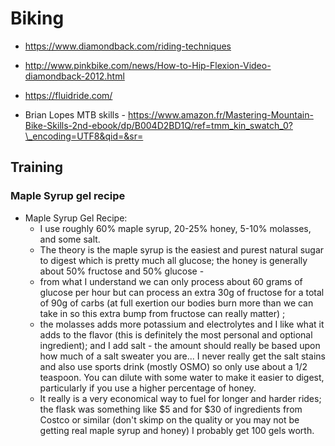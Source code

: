 # Biking

- <https://www.diamondback.com/riding-techniques>
- <http://www.pinkbike.com/news/How-to-Hip-Flexion-Video-diamondback-2012.html>
- <https://fluidride.com/>

- Brian Lopes MTB skills - <https://www.amazon.fr/Mastering-Mountain-Bike-Skills-2nd-ebook/dp/B004D2BD1Q/ref=tmm_kin_swatch_0?\_encoding=UTF8&qid=&sr=>

## Training

### Maple Syrup gel recipe

- Maple Syrup Gel Recipe:
  - I use roughly 60% maple syrup, 20-25% honey, 5-10% molasses, and
        some salt.
  - The theory is the maple syrup is the easiest and purest natural
        sugar to digest which is pretty much all glucose; the honey is
        generally about 50% fructose and 50% glucose -
  - from what I understand we can only process about 60 grams of
        glucose per hour but can process an extra 30g of fructose for a
        total of 90g of carbs (at full exertion our bodies burn more
        than we can take in so this extra bump from fructose can really
        matter) ;
  - the molasses adds more potassium and electrolytes and I like
        what it adds to the flavor (this is definitely the most personal
        and optional ingredient); and I add salt - the amount should
        really be based upon how much of a salt sweater you are\... I
        never really get the salt stains and also use sports drink
        (mostly OSMO) so only use about a 1/2 teaspoon. You can dilute
        with some water to make it easier to digest, particularly if you
        use a higher percentage of honey.
  - It really is a very economical way to fuel for longer and harder
        rides; the flask was something like \$5 and for \$30 of
        ingredients from Costco or similar (don't skimp on the quality
        or you may not be getting real maple syrup and honey) I probably
        get 100 gels worth.
